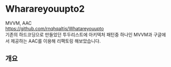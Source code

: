 # Wharareyouupto2
MVVM, AAC  
https://github.com/rnqhqaltjs/Whatareyouupto  
기존의 하드코딩으로 만들었던 투두리스트에 아키텍처 패턴중 하나인 MVVM과 구글에서 제공하는 AAC를 이용해 리팩토링 해보았습니다.

## 개요


## 
